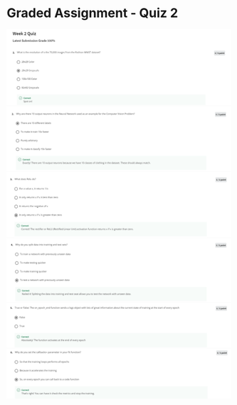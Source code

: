 # Graded Assignment - Quiz 2

<img src="../week2-quiz/1.PNG" alt="week-2-quiz">

<img src="../week2-quiz/2.PNG" alt="week-2-quiz">

<img src="../week2-quiz/3.PNG" alt="week-2-quiz">

<img src="../week2-quiz/4.PNG" alt="week-2-quiz">

<img src="../week2-quiz/5.PNG" alt="week-2-quiz">

<img src="../week2-quiz/6.PNG" alt="week-2-quiz">
